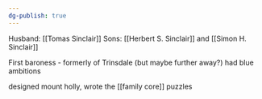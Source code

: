```yaml
---
dg-publish: true
---
```

Husband: [[Tomas Sinclair]]
Sons: [[Herbert S. Sinclair]] and [[Simon H. Sinclair]]

First baroness - formerly of Trinsdale (but maybe further away?)
had blue ambitions

designed mount holly, wrote the [[family core]] puzzles
